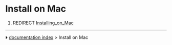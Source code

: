 # Install on Mac
1.  REDIRECT [Installing_on_Mac](Installing_on_Mac.md)



---
⏵ [documentation index](../README.md) > Install on Mac
